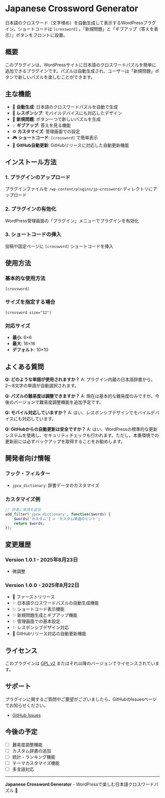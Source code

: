# Japanese Crossword Generator

日本語のクロスワード（文字埋め）を自動生成して表示するWordPressプラグイン。ショートコードは `[crossword]` 。「新規問題」と「ギブアップ（答えを表示）」ボタンをフロントに設置。

## 概要

このプラグインは、WordPressサイトに日本語のクロスワードパズルを簡単に追加できるプラグインです。パズルは自動生成され、ユーザーは「新規問題」ボタンで新しいパズルを楽しむことができます。

## 主な機能

* 🎯 **自動生成**: 日本語のクロスワードパズルを自動で生成
* 📱 **レスポンシブ**: モバイルデバイスにも対応したデザイン
* 🔄 **新規問題**: ボタン一つで新しいパズルを生成
* 💡 **ギブアップ**: 答えを見る機能
* ⚙️ **カスタマイズ**: 管理画面での設定
* 🎮 **ショートコード**: `[crossword]` で簡単表示
* 🚀 **GitHub自動更新**: GitHubリリースに対応した自動更新機能

## インストール方法

### 1. プラグインのアップロード
プラグインファイルを `/wp-content/plugins/jp-crossword/` ディレクトリにアップロード

### 2. プラグインの有効化
WordPress管理画面の「プラグイン」メニューでプラグインを有効化

### 3. ショートコードの挿入
投稿や固定ページに `[crossword]` ショートコードを挿入

## 使用方法

### 基本的な使用方法
```
[crossword]
```

### サイズを指定する場合
```
[crossword size="12"]
```

### 対応サイズ
* **最小**: 6×6
* **最大**: 16×16
* **デフォルト**: 10×10

## よくある質問

**Q: どのような単語が使用されますか？**
A: プラグイン内蔵の日本語辞書から、2〜8文字の単語が自動選択されます。

**Q: パズルの難易度は調整できますか？**
A: 現在は基本的な難易度のみですが、今後のバージョンで難易度調整機能を追加予定です。

**Q: モバイル対応していますか？**
A: はい、レスポンシブデザインでモバイルデバイスにも対応しています。

**Q: GitHubからの自動更新は安全ですか？**
A: はい、WordPressの標準的な更新システムを使用し、セキュリティチェックも行われます。ただし、本番環境での更新前には必ずバックアップを取得することをお勧めします。

## 開発者向け情報

### フック・フィルター
* `jpcw_dictionary`: 辞書データのカスタマイズ

### カスタマイズ例
```php
// 辞書に単語を追加
add_filter('jpcw_dictionary', function($words) {
    $words['カスタム'] = 'カスタム単語のヒント';
    return $words;
});
```

## 変更履歴

### Version 1.0.1 - 2025年8月23日
* 微調整

### Version 1.0.0 - 2025年8月22日
* 🎉 ファーストリリース
* ✨ 日本語クロスワードパズルの自動生成機能
* ✨ ショートコード表示機能
* ✨ 新規問題生成とギブアップ機能
* ✨ 管理画面での基本設定
* ✨ レスポンシブデザイン対応
* 🚀 GitHubリリース対応の自動更新機能

## ライセンス

このプラグインは [GPL v2](http://www.gnu.org/licenses/gpl-2.0.html) またはそれ以降のバージョンでライセンスされています。

## サポート

プラグインに関するご質問やご要望がございましたら、GitHubのIssuesページでお知らせください。

* [GitHub Issues](https://github.com/KantanPro/crossword/issues)

## 今後の予定

* [ ] 難易度調整機能
* [ ] カスタム辞書の追加
* [ ] 統計・ランキング機能
* [ ] テーマカスタマイズ機能
* [ ] 多言語対応

---

**Japanese Crossword Generator** - WordPressで楽しむ日本語クロスワードパズル 🎯
